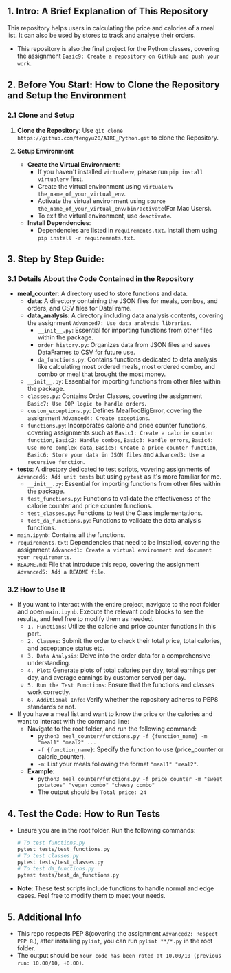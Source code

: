 ## 1. Intro: A Brief Explanation of This Repository
This repository helps users in calculating the price and calories of a meal list. It can also be used by stores to track and analyse their orders.

* This repository is also the final project for the Python classes, covering the assignment `Basic9: Create a repository on GitHub and push your work`.

## 2. Before You Start: How to Clone the Repository and Setup the Environment

### 2.1 Clone and Setup

1. **Clone the Repository**:
Use `git clone https://github.com/fengyu20/AIRE_Python.git` to clone the Repository.

2. **Setup Environment**
   - **Create the Virtual Environment**:
     - If you haven't installed `virtualenv`, please run `pip install virtualenv` first.
     - Create the virtual environment using `virtualenv the_name_of_your_virtual_env`.
     - Activate the virtual environment using `source the_name_of_your_virtual_env/bin/activate`(For Mac Users).
     - To exit the virtual environment, use `deactivate`.
   - **Install Dependencies**:
     - Dependencies are listed in `requirements.txt`. Install them using `pip install -r requirements.txt`.

## 3. Step by Step Guide:

### 3.1 Details About the Code Contained in the Repository
- **meal_counter**: A directory used to store functions and data.
    - **data**: A directory containing the JSON files for meals, combos, and orders, and CSV files for DataFrame.
    - **data_analysis**: A directory including data analysis contents, covering the assignment `Advanced7: Use data analysis libraries`.
        - `__init__.py`: Essential for importing functions from other files within the package.
        - `order_history.py`: Organizes data from JSON files and saves DataFrames to CSV for future use.
        - `da_functions.py`: Contains functions dedicated to data analysis like calculating most ordered meals, most ordered combo, and combo or meal that brought the most money.
    - `__init__.py`: Essential for importing functions from other files within the package.
    - `classes.py`: Contains Order Classes, covering the assignment `Basic7: Use OOP logic to handle orders`.
    - `custom_exceptions.py`: Defines MealTooBigError, covering the assignment `Advanced4: Create exceptions`.
    - `functions.py`: Incorporates calorie and price counter functions, covering assignments such as `Basic1: Create a calorie counter function`, `Basic2: Handle combos`, `Basic3: Handle errors`, `Basic4: Use more complex data`, `Basic5: Create a price counter function`, `Basic6: Store your data in JSON files` and `Advanced3: Use a recursive function`.
- **tests**: A directory dedicated to test scripts, vcvering assignments of `Advanced6: Add unit tests` but using `pytest` as it's more familiar for me.
    - `__init__.py`: Essential for importing functions from other files within the package.
    - `test_functions.py`: Functions to validate the effectiveness of the calorie counter and price counter functions.
    - `test_classes.py`: Functions to test the Class implementations.
    - `test_da_functions.py`: Functions to validate the data analysis functions.
- `main.ipynb`: Contains all the functions.
- `requirements.txt`: Dependencies that need to be installed, covering the assignment `Advanced1: Create a virtual environment and document your requirements`.
- `README.md`: File that introduce this repo, covering the assignment `Advanced5: Add a README file`.

### 3.2 How to Use It
- If you want to interact with the entire project, navigate to the root folder and open `main.ipynb`. Execute the relevant code blocks to see the results, and feel free to modify them as needed.
    - `1. Functions`: Utilize the calorie and price counter functions in this part.
    - `2. Classes`: Submit the order to check their total price, total calories, and acceptance status etc.
    - `3. Data Analysis`: Delve into the order data for a comprehensive understanding.
    - `4. Plot`: Generate plots of total calories per day, total earnings per day, and average earnings by customer served per day.
    - `5. Run the Test Functions`: Ensure that the functions and classes work correctly.
    - `6. Additional Info`: Verify whether the repository adheres to PEP8 standards or not.
- If you have a meal list and want to know the price or the calories and want to interact with the command line:
    - Navigate to the root folder, and run the following command:
        - `python3 meal_counter/functions.py -f {function_name} -m "meal1" "meal2" ...`
        - `-f {function_name}`: Specify the function to use (price_counter or calorie_counter).
        - `-m`: List your meals following the format `"meal1" "meal2"`.
    - **Example**:
        - `python3 meal_counter/functions.py -f price_counter -m "sweet potatoes" "vegan combo" "cheesy combo"`
        - The output should be `Total price: 24`

## 4. Test the Code: How to Run Tests
- Ensure you are in the root folder. Run the following commands:
    ```bash
    # To test functions.py
    pytest tests/test_functions.py  
    # To test classes.py
    pytest tests/test_classes.py  
    # To test da_functions.py  
    pytest tests/test_da_functions.py    
    ```
- **Note**: These test scripts include functions to handle normal and edge cases. Feel free to modify them to meet your needs.

## 5. Additional Info
- This repo respects PEP 8(covering the assignment `Advanced2: Respect PEP 8`.), after installing `pylint`, you can run `pylint **/*.py` in the root folder.
- The output should be `Your code has been rated at 10.00/10 (previous run: 10.00/10, +0.00)`.